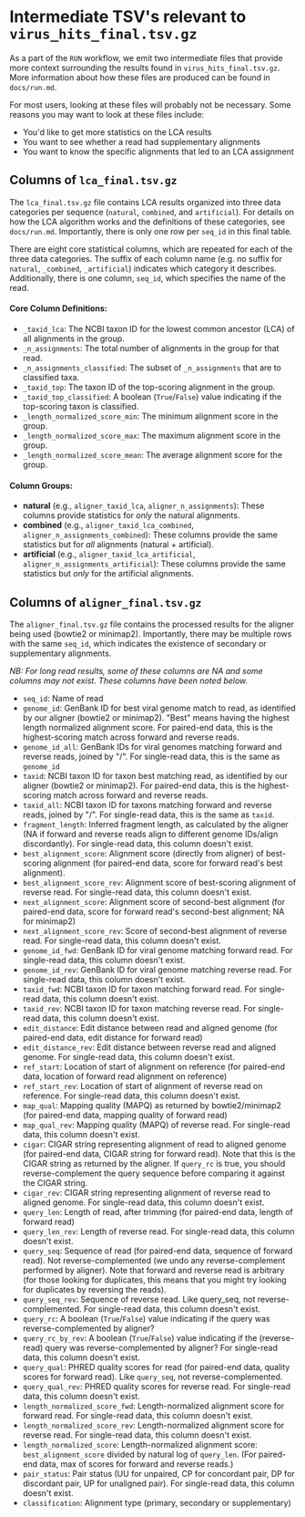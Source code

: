 # Intermediate TSV's relevant to `virus_hits_final.tsv.gz`

As a part of the `RUN` workflow, we emit two intermediate files that provide more context surrounding the results found in `virus_hits_final.tsv.gz`. More information about how these files are produced can be found in `docs/run.md`.

For most users, looking at these files will probably not be necessary. Some reasons you may want to look at these files include:
- You'd like to get more statistics on the LCA results
- You want to see whether a read had supplementary alignments
- You want to know the specific alignments that led to an LCA assignment

## Columns of `lca_final.tsv.gz`

 The `lca_final.tsv.gz` file contains LCA results organized into three data categories per sequence (`natural`, `combined`, and `artificial`). For details on how the LCA algorithm works and the definitions of these categories, see `docs/run.md`. Importantly, there is only one row per `seq_id` in this final table.

There are eight core statistical columns, which are repeated for each of the three data categories. The suffix of each column name (e.g. no suffix for `natural`, `_combined`, `_artificial`) indicates which category it describes. Additionally, there is one column, `seq_id`, which specifies the name of the read.

#### Core Column Definitions:

* `_taxid_lca`: The NCBI taxon ID for the lowest common ancestor (LCA) of all alignments in the group.
* `_n_assignments`: The total number of alignments in the group for that read.
* `_n_assignments_classified`: The subset of `_n_assignments` that are to classified taxa.
* `_taxid_top`: The taxon ID of the top-scoring alignment in the group.
* `_taxid_top_classified`: A boolean (`True`/`False`) value indicating if the top-scoring taxon is classified.
* `_length_normalized_score_min`: The minimum alignment score in the group.
* `_length_normalized_score_max`: The maximum alignment score in the group.
* `_length_normalized_score_mean`: The average alignment score for the group.

#### Column Groups:

* **natural** (e.g., `aligner_taxid_lca`, `aligner_n_assignments`): These columns provide statistics for *only* the natural alignments.
* **combined** (e.g., `aligner_taxid_lca_combined`, `aligner_n_assignments_combined`): These columns provide the same statistics but for *all* alignments (natural + artificial).
* **artificial** (e.g., `aligner_taxid_lca_artificial`, `aligner_n_assignments_artificial`): These columns provide the same statistics but *only* for the artificial alignments.

## Columns of `aligner_final.tsv.gz`

 The `aligner_final.tsv.gz` file contains the processed results for the aligner being used (bowtie2 or minimap2). Importantly, there may be multiple rows with the same `seq_id`, which indicates the existence of secondary or supplementary alignments.

*NB: For long read results, some of these columns are NA and some columns may not exist. These columns have been noted below.*

- `seq_id`: Name of read
- `genome_id`: GenBank ID for best viral genome match to read, as identified by our aligner (bowtie2 or minimap2). "Best" means having the highest length normalized alignment score. For paired-end data, this is the highest-scoring match across forward and reverse reads. 
- `genome_id_all`: GenBank IDs for viral genomes matching forward and reverse reads, joined by "/". For single-read data, this is the same as `genome_id`
- `taxid`: NCBI taxon ID for taxon best matching read, as identified by our aligner (bowtie2 or minimap2). For paired-end data, this is the highest-scoring match across forward and reverse reads. 
- `taxid_all`: NCBI taxon ID for taxons matching forward and reverse reads, joined by "/". For single-read data, this is the same as `taxid`.
- `fragment_length`: Inferred fragment length, as calculated by the aligner (NA if forward and reverse reads align to different genome IDs/align discordantly). For single-read data, this column doesn't exist.
- `best_alignment_score`: Alignment score (directly from aligner) of best-scoring alignment (for paired-end data, score for forward read's best alignment). 
- `best_alignment_score_rev`: Alignment score of best-scoring alignment of reverse read. For single-read data, this column doesn't exist.
- `next_alignment_score`: Alignment score of second-best alignment (for paired-end data, score for forward read's second-best alignment; NA for minimap2)
- `next_alignment_score_rev`: Score of second-best alignment of reverse read. For single-read data, this column doesn't exist.
- `genome_id_fwd`: GenBank ID for viral genome matching forward read. For single-read data, this column doesn't exist.
- `genome_id_rev`: GenBank ID for viral genome matching reverse read. For single-read data, this column doesn't exist.
- `taxid_fwd`: NCBI taxon ID for taxon matching forward read. For single-read data, this column doesn't exist.
- `taxid_rev`: NCBI taxon ID for taxon matching reverse read. For single-read data, this column doesn't exist.
- `edit_distance`: Edit distance between read and aligned genome (for paired-end data, edit distance for forward read)
- `edit_distance_rev`: Edit distance between reverse read and aligned genome. For single-read data, this column doesn't exist.
- `ref_start`: Location of start of alignment on reference (for paired-end data, location of forward read alignment on reference)
- `ref_start_rev`: Location of start of alignment of reverse read on reference. For single-read data, this column doesn't exist.
- `map_qual`: Mapping quality (MAPQ) as returned by bowtie2/minimap2 (for paired-end data, mapping quality of forward read)
- `map_qual_rev`: Mapping quality (MAPQ) of reverse read. For single-read data, this column doesn't exist.
- `cigar`: CIGAR string representing alignment of read to aligned genome (for paired-end data, CIGAR string for forward read). Note that this is the CIGAR string as returned by the aligner. If `query_rc` is true, you should reverse-complement the query sequence before comparing it against the CIGAR string. 
- `cigar_rev`: CIGAR string representing alignment of reverse read to aligned genome. For single-read data, this column doesn't exist.
- `query_len`: Length of read, after trimming (for paired-end data, length of forward read)
- `query_len_rev`: Length of reverse read. For single-read data, this column doesn't exist.
- `query_seq`: Sequence of read (for paired-end data, sequence of forward read). Not reverse-complemented (we undo any reverse-complement performed by aligner). Note that forward and reverse read is arbitrary (for those looking for duplicates, this means that you might try looking for duplicates by reversing the reads).
- `query_seq_rev`: Sequence of reverse read. Like query_seq, not reverse-complemented. For single-read data, this column doesn't exist.
- `query_rc`: A boolean (`True`/`False`) value indicating if the query was reverse-complemented by aligner?
- `query_rc_by_rev`: A boolean (`True`/`False`) value indicating if the (reverse-read) query was reverse-complemented by aligner? For single-read data, this column doesn't exist.
- `query_qual`: PHRED quality scores for read (for paired-end data, quality scores for forward read). Like `query_seq`, not reverse-complemented. 
- `query_qual_rev`: PHRED quality scores for reverse read. For single-read data, this column doesn't exist.
- `length_normalized_score_fwd`: Length-normalized alignment score for forward read. For single-read data, this column doesn't exist.
- `length_normalized_score_rev`: Length-normalized alignment score for reverse read. For single-read data, this column doesn't exist.
- `length_normalized_score`: Length-normalized alignment score: `best_alignment_score` divided by natural log of `query_len`. (For paired-end data, max of scores for forward and reverse reads.)
- `pair_status`: Pair status (UU for unpaired, CP for concordant pair, DP for discordant pair, UP for unaligned pair). For single-read data, this column doesn't exist.
- `classification`: Alignment type (primary, secondary or supplementary)

